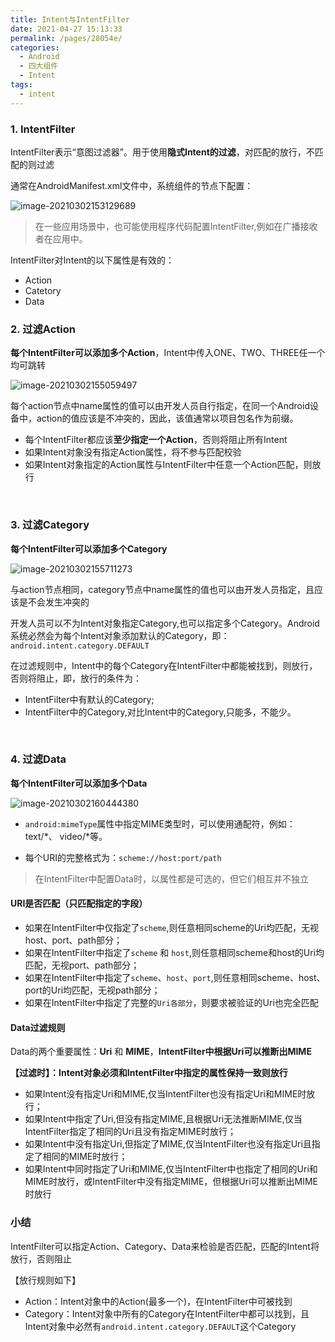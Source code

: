 ```yaml
---
title: Intent与IntentFilter
date: 2021-04-27 15:13:33
permalink: /pages/28054e/
categories:
  - Android
  - 四大组件
  - Intent
tags:
  - intent
---
```





### 1. IntentFilter

IntentFilter表示“意图过滤器”。用于使用**隐式Intent的过滤**，对匹配的放行，不匹配的则过滤

通常在AndroidManifest.xml文件中，系统组件的节点下配置：

![image-20210302153129689](https://iqqcode-blog.oss-cn-beijing.aliyuncs.com/img-2021-befo/image-20210302153129689.png)

> 在一些应用场景中，也可能使用程序代码配置IntentFilter,例如在广播接收者在应用中。

IntentFilter对Intent的以下属性是有效的：

- Action
- Catetory
- Data

### 2. 过滤Action

**每个IntentFilter可以添加多个Action**，Intent中传入ONE、TWO、THREE任一个均可跳转

![image-20210302155059497](https://iqqcode-blog.oss-cn-beijing.aliyuncs.com/img-2021-befo/image-20210302155059497.png)

每个action节点中name属性的值可以由开发人员自行指定，在同一个Android设备中，action的值应该是不冲突的，因此，该值通常以项目包名作为前缀。

- 每个IntentFilter都应该**至少指定一个Action**，否则将阻止所有Intent
- 如果Intent对象没有指定Action属性，将不参与匹配校验
- 如果Intent对象指定的Action属性与IntentFilter中任意一个Action匹配，则放行

<br>

### 3. 过滤Category

**每个IntentFilter可以添加多个Category**

![image-20210302155711273](https://iqqcode-blog.oss-cn-beijing.aliyuncs.com/img-2021-befo/image-20210302155711273.png)

与action节点相同，category节点中name属性的值也可以由开发人员指定，且应该是不会发生冲突的

开发人员可以不为Intent对象指定Category,也可以指定多个Category。Android系统必然会为每个Intent对象添加默认的Category，即：`android.intent.category.DEFAULT`

在过滤规则中，Intent中的每个Category在IntentFilter中都能被找到，则放行，否则将阻止，即，放行的条件为：

- IntentFilter中有默认的Category;
- IntentFilter中的Category,对比Intent中的Category,只能多，不能少。

<br>

### 4. 过滤Data

**每个IntentFilter可以添加多个Data**

![image-20210302160444380](https://iqqcode-blog.oss-cn-beijing.aliyuncs.com/img-2021-befo/image-20210302160444380.png)

- `android:mimeType`属性中指定MIME类型时，可以使用通配符，例如：text/*、 video/*等。

- 每个URI的完整格式为：`scheme://host:port/path`

> 在IntentFilter中配置Data时，以属性都是可选的，但它们相互并不独立

#### URI是否匹配（只匹配指定的字段）

- 如果在IntentFilter中仅指定了`scheme`,则任意相同scheme的Uri均匹配，无视host、port、path部分；
- 如果在IntentFilter中指定了`scheme` 和 `host`,则任意相同scheme和host的Uri均匹配，无视port、path部分；
- 如果在IntentFilter中指定了`scheme`、`host`、`port`,则任意相同scheme、host、port的Uri均匹配，无视path部分；
- 如果在IntentFilter中指定了完整的`Uri各部分`，则要求被验证的Uri也完全匹配

#### Data过滤规则

Data的两个重要属性：**Uri** 和 **MIME**，**IntentFilter中根据Uri可以推断出MIME**

**【过滤时】：Intent对象必须和IntentFilter中指定的属性保持一致则放行**

- 如果Intent没有指定Uri和MIME,仅当IntentFilter也没有指定Uri和MIME时放行；
- 如果Intent中指定了Uri,但没有指定MIME,且根据Uri无法推断MIME,仅当IntentFilter指定了相同的Uri且没有指定MIME时放行；
- 如果Intent中没有指定Uri,但指定了MIME,仅当IntentFilter也没有指定Uri且指定了相同的MIME时放行；
- 如果Intent中同时指定了Uri和MIME,仅当IntentFilter中也指定了相同的Uri和MIME时放行，或IntentFilter中没有指定MIME，但根据Uri可以推断出MIME时放行

### 小结

IntentFilter可以指定Action、Category、Data来检验是否匹配，匹配的Intent将放行，否则阻止

【放行规则如下】

- Action：Intent对象中的Action(最多一个)，在IntentFilter中可被找到
- Category：Intent对象中所有的Category在IntentFilter中都可以找到，且Intent对象中必然有`android.intent.category.DEFAULT`这个Category